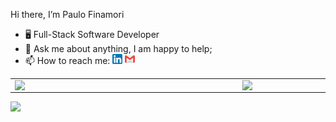 Hi there, I’m Paulo Finamori
- 🖥 Full-Stack Software Developer
- 💬 Ask me about anything, I am happy to help; 
- 📫 How to reach me: <a href="https://www.linkedin.com/in/paulo-finamori"><img src="https://github.com/Finamori/Finamori/blob/main/linkedin.png" width="16"></img></a> 
  <a href="mailto:paulofinamori@gmail.com"><img src="https://github.com/Finamori/Finamori/blob/main/gmail.png" width="16"></img></a> 




<center>
<table>
    <tr>
        <td><img width="350px" align="left" src="https://github-readme-stats.vercel.app/api/top-langs/?username=Finamori&hide=html&layout=compact&theme=white" /></td>
        <td><img width="395px" align="left" src="https://github-readme-stats.vercel.app/api?username=Finamori&theme=white"/></td>
    </tr>   
</table>
</center>  






![](https://komarev.com/ghpvc/?username=Finamori)
